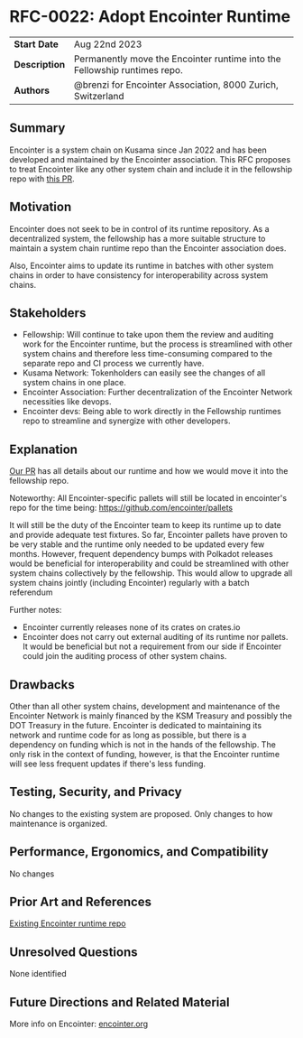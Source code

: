 # RFC-0022: Adopt Encointer Runtime

|                 |                                                                           |
| --------------- |---------------------------------------------------------------------------|
| **Start Date**  | Aug 22nd 2023                                                             |
| **Description** | Permanently move the Encointer runtime into the Fellowship runtimes repo. |
| **Authors**     | @brenzi for Encointer Association, 8000 Zurich, Switzerland               |

## Summary

Encointer is a system chain on Kusama since Jan 2022 and has been developed and maintained by the Encointer association. This RFC proposes to treat Encointer like any other system chain and include it in the fellowship repo with [this PR](https://github.com/polkadot-fellows/runtimes/pull/17).

## Motivation

Encointer does not seek to be in control of its runtime repository. As a decentralized system, the fellowship has a more suitable structure to maintain a system chain runtime repo than the Encointer association does.

Also, Encointer aims to update its runtime in batches with other system chains in order to have consistency for interoperability across system chains. 

## Stakeholders

* Fellowship: Will continue to take upon them the review and auditing work for the Encointer runtime, but the process is streamlined with other system chains and therefore less time-consuming compared to the separate repo and CI process we currently have.
* Kusama Network: Tokenholders can easily see the changes of all system chains in one place.
* Encointer Association: Further decentralization of the Encointer Network necessities like devops.
* Encointer devs: Being able to work directly in the Fellowship runtimes repo to streamline and synergize with other developers. 

## Explanation

[Our PR](https://github.com/polkadot-fellows/runtimes/pull/17) has all details about our runtime and how we would move it into the fellowship repo.

Noteworthy: All Encointer-specific pallets will still be located in encointer's repo for the time being: https://github.com/encointer/pallets 

It will still be the duty of the Encointer team to keep its runtime up to date and provide adequate test fixtures. So far, Encointer pallets have proven to be very stable and the runtime only needed to be updated every few months. 
However, frequent dependency bumps with Polkadot releases would be beneficial for interoperability and could be streamlined with other system chains collectively by the fellowship. This would allow to upgrade all system chains jointly (including Encointer) regularly with a batch referendum 

Further notes:
* Encointer currently releases none of its crates on crates.io
* Encointer does not carry out external auditing of its runtime nor pallets. It would be beneficial but not a requirement from our side if Encointer could join the auditing process of other system chains. 

## Drawbacks

Other than all other system chains, development and maintenance of the Encointer Network is mainly financed by the KSM Treasury and possibly the DOT Treasury in the future. Encointer is dedicated to maintaining its network and runtime code for as long as possible, but there is a dependency on funding which is not in the hands of the fellowship. The only risk in the context of funding, however, is that the Encointer runtime will see less frequent updates if there's less funding. 

## Testing, Security, and Privacy

No changes to the existing system are proposed. Only changes to how maintenance is organized.

## Performance, Ergonomics, and Compatibility

No changes

## Prior Art and References

[Existing Encointer runtime repo](https://github.com/encointer/encointer-parachain/tree/master/polkadot-parachains/encointer-runtime)

## Unresolved Questions

None identified

## Future Directions and Related Material

More info on Encointer: [encointer.org](https://encointer.org)
